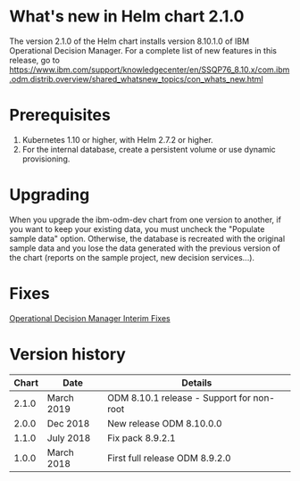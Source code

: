 # What's new in Helm chart 2.1.0
The version 2.1.0 of the Helm chart installs version 8.10.1.0 of IBM Operational Decision Manager. For a complete list of new features in this release, go to https://www.ibm.com/support/knowledgecenter/en/SSQP76_8.10.x/com.ibm.odm.distrib.overview/shared_whatsnew_topics/con_whats_new.html

# Prerequisites
1. Kubernetes 1.10 or higher, with Helm 2.7.2 or higher.
1. For the internal database, create a persistent volume or use dynamic provisioning.

# Upgrading
When you upgrade the ibm-odm-dev chart from one version to another, if you want to keep your existing data, you must uncheck the "Populate sample data" option.
Otherwise, the database is recreated with the original sample data and you lose the data generated with the previous version of the chart (reports on the sample project, new decision services...).

# Fixes
[Operational Decision Manager Interim Fixes](https://www-01.ibm.com/support/docview.wss?uid=ibm10715925)

# Version history
| Chart | Date     | Details                           |
| ----- | -------- | --------------------------------- |
| 2.1.0 | March 2019 | ODM 8.10.1 release - Support for non-root  |
| 2.0.0 | Dec 2018 | New release ODM 8.10.0.0               |
| 1.1.0 | July 2018 | Fix pack 8.9.2.1                |
| 1.0.0 | March 2018 | First full release ODM 8.9.2.0               |
